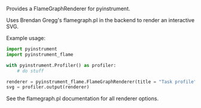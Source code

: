 
Provides a FlameGraphRenderer for pyinstrument.

Uses Brendan Gregg's flamegraph.pl in the backend to render an interactive SVG.

Example usage:

```python
import pyinstrument
import pyinstrument_flame

with pyinstrument.Profiler() as profiler:
    # do stuff

renderer = pyinstrument_flame.FlameGraphRenderer(title = "Task profile", flamechart=True)
svg = profiler.output(renderer)
```

See the flamegraph.pl documentation for all renderer options.


